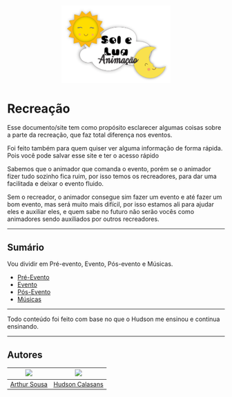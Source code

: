 <p align="center">
  <img src="docs/img/SL.png" alt="Logo Sol e Lua" width="50%">
</p>

# Recreação

Esse documento/site tem como propósito esclarecer algumas coisas sobre a parte da recreação, que faz total diferença nos eventos.

Foi feito também para quem quiser ver alguma informação de forma rápida. Pois você pode salvar esse site e ter o acesso rápido

Sabemos que o animador que comanda o evento, porém se o animador fizer tudo sozinho fica ruim, por isso temos os recreadores, para dar uma facilitada e deixar o evento fluido.
 
Sem o recreador, o animador consegue sim fazer um evento e até fazer um bom evento, mas será muito mais difícil, por isso estamos ali para ajudar eles e auxiliar eles, e quem sabe no futuro não serão vocês como animadores sendo auxiliados por outros recreadores.

---

## Sumário

Vou dividir em Pré-evento, Evento, Pós-evento e Músicas. 

- [Pré-Evento](docs/pre.md)
- [Evento](docs/meio.md)
- [Pós-Evento](docs/pos.md)
- [Músicas](docs/play.md)

---

Todo conteúdo foi feito com base no que o Hudson me ensinou e continua ensinando.

---

## Autores 

| <a href="https://github.com/Tutzs"><img src="https://avatars.githubusercontent.com/u/110691207?s=400&u=0f285ace4b3188bb274e2531ead3691d7161656a&v=4" width="150"></a> | <a href="https://github.com/HudsonCls"><img src="https://avatars.githubusercontent.com/u/203028170?v=4" width="150"></a> |
| :----------: | :----------: | 
| [Arthur Sousa](https://github.com/Tutzs) | [Hudson Calasans](https://github.com/HudsonCls) |
